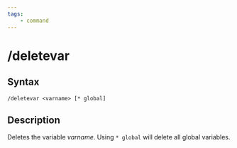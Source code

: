 ```yaml
---
tags:
    - command
---
```

# /deletevar

## Syntax

```eqcommand
/deletevar <varname> [* global]
```

## Description

Deletes the variable _varname_. Using `* global` will delete all global variables.
